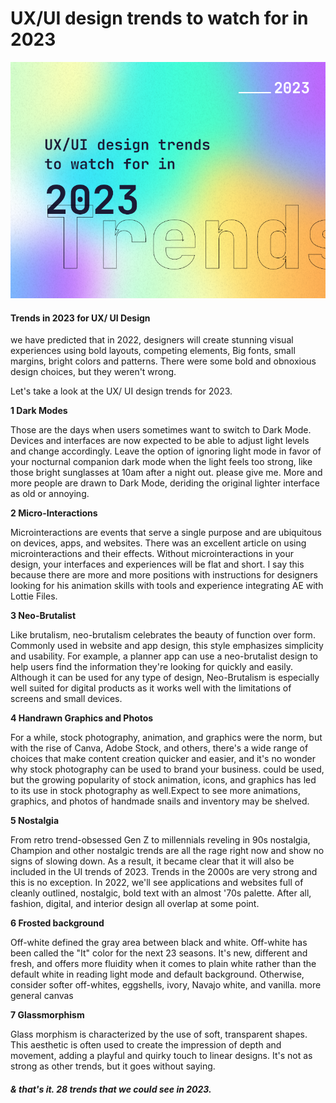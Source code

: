 # UX/UI design trends to watch for in 2023
![](https://github.com/Designer-WMT/Hacktoberfest2022/blob/master/Mayur%20Varotariya/Cover%20image.png?raw=true)

#### Trends in 2023 for UX/ UI Design

we have predicted that in 2022, designers will create stunning visual experiences using bold layouts, competing elements, Big fonts, small margins, bright colors and patterns. There were some bold and obnoxious design choices, but they weren't wrong.

Let's take a look at the UX/ UI design trends for 2023.

**1 Dark Modes**

Those are the days when users sometimes want to switch to Dark Mode. Devices and interfaces are now expected to be able to adjust light levels and change accordingly. Leave the option of ignoring light mode in favor of your nocturnal companion dark mode when the light feels too strong, like those bright sunglasses at 10am after a night out. please give me. More and more people are drawn to Dark Mode, deriding the original lighter interface as old or annoying.

**2 Micro-Interactions**

Microinteractions are events that serve a single purpose and are ubiquitous on devices, apps, and websites. There was an excellent article on using microinteractions and their effects. Without microinteractions in your design, your interfaces and experiences will be flat and short. I say this because there are more and more positions with instructions for designers looking for his animation skills with tools and experience integrating AE with Lottie Files.

**3 Neo-Brutalist**

Like brutalism, neo-brutalism celebrates the beauty of function over form. Commonly used in website and app design, this style emphasizes simplicity and usability. For example, a planner app can use a neo-brutalist design to help users find the information they're looking for quickly and easily. Although it can be used for any type of design, Neo-Brutalism is especially well suited for digital products as it works well with the limitations of screens and small devices.


**4 Handrawn Graphics and Photos**

For a while, stock photography, animation, and graphics were the norm, but with the rise of Canva, Adobe Stock, and others, there's a wide range of choices that make content creation quicker and easier, and it's no wonder why stock photography can be used to brand your business. could be used, but the growing popularity of stock animation, icons, and graphics has led to its use in stock photography as well.Expect to see more animations, graphics, and photos of handmade snails and inventory may be shelved.

**5 Nostalgia**

From retro trend-obsessed Gen Z to millennials reveling in 90s nostalgia, Champion and other nostalgic trends are all the rage right now and show no signs of slowing down. As a result, it became clear that it will also be included in the UI trends of 2023. Trends in the 2000s are very strong and this is no exception. In 2022, we'll see applications and websites full of cleanly outlined, nostalgic, bold text with an almost '70s palette. After all, fashion, digital, and interior design all overlap at some point.

**6 Frosted background**

Off-white defined the gray area between black and white. Off-white has been called the "It" color for the next 23 seasons. It's new, different and fresh, and offers more fluidity when it comes to plain white rather than the default white in reading light mode and default background. Otherwise, consider softer off-whites, eggshells, ivory, Navajo white, and vanilla. more general canvas


**7 Glassmorphism**


Glass morphism is characterized by the use of soft, transparent shapes. This aesthetic is often used to create the impression of depth and movement, adding a playful and quirky touch to linear designs. It's not as strong as other trends, but it goes without saying.

##### *& that's it. 28 trends that we could see in 2023.*
